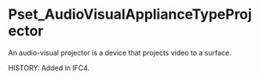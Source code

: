 # Pset_AudioVisualApplianceTypeProjector

An audio-visual projector is a device that projects video to a surface.
<!-- end of short definition -->
 HISTORY: Added in IFC4.
